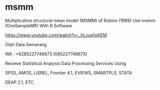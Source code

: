 # msmm
Multiplicative structural mean model (MSMM) of Robins (1989) Use msmm (OneSampleMR) With R Software

https://www.youtube.com/watch?v=_hLxuq1oKEM

Olah Data Semarang

WA : +6285227746673 (085227746673)

Receive Statistical Analysis Data Processing Services Using

SPSS, AMOS, LISREL, Frontier 4.1, EVIEWS, SMARTPLS, STATA

DEAP 2.1, ETC
